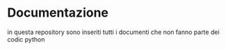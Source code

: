 # Documentazione
in questa repository sono inseriti tutti i documenti che non fanno parte dei codic python
